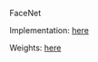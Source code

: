 FaceNet

Implementation: [here](https://l.facebook.com/l.php?u=https%3A%2F%2Fgithub.com%2Fserengil%2Ftensorflow-101%2Fblob%2Fmaster%2Fmodel%2Ffacenet_model.json%3Ffbclid%3DIwAR1zTdEx8MU-BKskztGM0zqb75ZJr6pTsHq3_x9ne2WasFQoLJY6q0xaHN0&h=AT3S1RX9BhDzoMGMHjI11_KvlQeHTX10LDJnVxApkR3Hvmo49bNxVeP0CixotLXi8c468hk95YBpKQGitJY8EvjlBzEbi5d1W56G0DNYXaBotusJF_bpnKjrJMqdf8_G7UTorg)

Weights: [here](https://drive.google.com/file/d/1971Xk5RwedbudGgTIrGAL4F7Aifu7id1/view)
